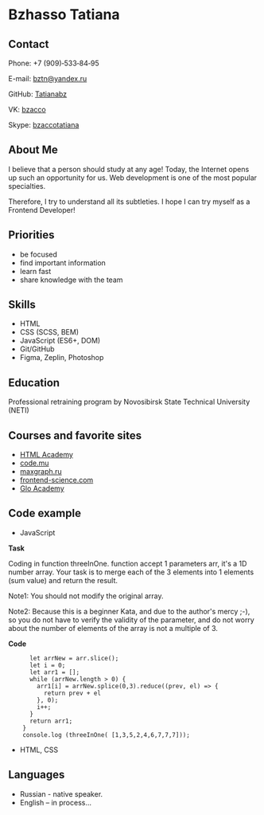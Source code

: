 
# Bzhasso Tatiana

## Contact

Phone: +7 (909)&#8209;533&#8209;84&#8209;95

E-mail: <bztn@yandex.ru>

GitHub: [Tatianabz](https://github.com/TatianaBz)

VK: [bzacco](vk.com/bzacco)

Skype: [bzaccotatiana](skype.com/bzaccotatiana)
## About Me

I believe that a person should study at any age! Today, the Internet opens up such an opportunity for us.
Web development is one of the most popular specialties.

Therefore, I try to understand all its subtleties.
I hope I can try myself as a Frontend Developer!

## Priorities

+ be focused
+ find important information
+ learn fast
+ share knowledge with the team

## Skills

+ HTML
+ CSS (SCSS, BEM)
+ JavaScript (ES6+, DOM)
+ Git/GitHub
+ Figma, Zeplin, Photoshop
## Education

Professional retraining program by Novosibirsk State Technical University (NETI)
## Courses and favorite sites

+ [HTML Academy](https://htmlacademy.ru/)
+ [code.mu](http://code.mu/)
+ [maxgraph.ru](https://maxgraph.ru/)
+ [frontend-science.com](https://frontend-science.com/)
+ [Glo Academy](https://glo.academy/)

## Code example
+ JavaScript

**Task**

Coding in function threeInOne. function accept 1 parameters arr, it's a 1D number array. Your task is to merge each of the 3 elements into 1 elements (sum value) and return the result.

Note1: You should not modify the original array.

Note2: Because this is a beginner Kata, and due to the author's mercy ;-), so you do not have to verify the validity of the parameter, and do not worry about the number of elements of the array is not a multiple of 3.

**Code**

```  function threeInOne(arr) {
      let arrNew = arr.slice();
      let i = 0;
      let arr1 = [];
      while (arrNew.length > 0) {
        arr1[i] = arrNew.splice(0,3).reduce((prev, el) => {
          return prev + el
        }, 0);
        i++;
      }
      return arr1;
    }
    console.log (threeInOne( [1,3,5,2,4,6,7,7,7]));
```
+ HTML, CSS

## Languages
+ Russian - native speaker.
+ English – in process…

